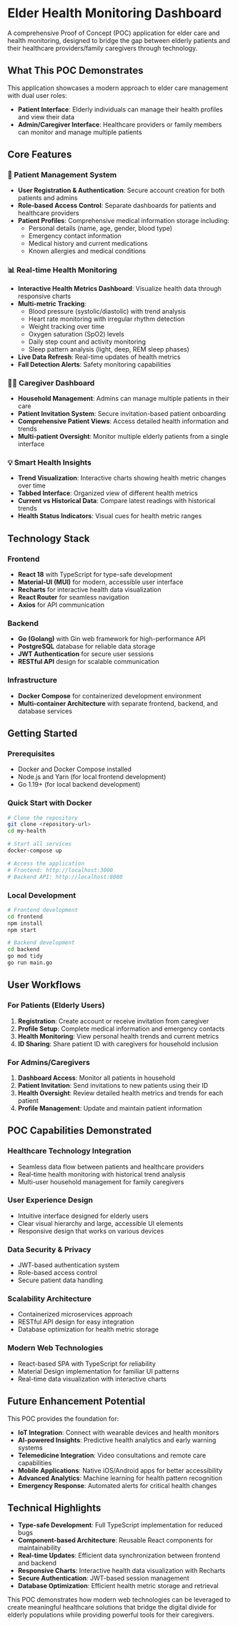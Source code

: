 # Elder Health Monitoring Dashboard

A comprehensive Proof of Concept (POC) application for elder care and health monitoring, designed to bridge the gap between elderly patients and their healthcare providers/family caregivers through technology.

## What This POC Demonstrates

This application showcases a modern approach to elder care management with dual user roles:
- **Patient Interface**: Elderly individuals can manage their health profiles and view their data
- **Admin/Caregiver Interface**: Healthcare providers or family members can monitor and manage multiple patients

## Core Features

### 🏥 Patient Management System
- **User Registration & Authentication**: Secure account creation for both patients and admins
- **Role-based Access Control**: Separate dashboards for patients and healthcare providers
- **Patient Profiles**: Comprehensive medical information storage including:
  - Personal details (name, age, gender, blood type)
  - Emergency contact information
  - Medical history and current medications
  - Known allergies and medical conditions

### 📊 Real-time Health Monitoring
- **Interactive Health Metrics Dashboard**: Visualize health data through responsive charts
- **Multi-metric Tracking**:
  - Blood pressure (systolic/diastolic) with trend analysis
  - Heart rate monitoring with irregular rhythm detection
  - Weight tracking over time
  - Oxygen saturation (SpO2) levels
  - Daily step count and activity monitoring
  - Sleep pattern analysis (light, deep, REM sleep phases)
- **Live Data Refresh**: Real-time updates of health metrics
- **Fall Detection Alerts**: Safety monitoring capabilities

### 👨‍⚕️ Caregiver Dashboard
- **Household Management**: Admins can manage multiple patients in their care
- **Patient Invitation System**: Secure invitation-based patient onboarding
- **Comprehensive Patient Views**: Access detailed health information and trends
- **Multi-patient Oversight**: Monitor multiple elderly patients from a single interface

### 💡 Smart Health Insights
- **Trend Visualization**: Interactive charts showing health metric changes over time
- **Tabbed Interface**: Organized view of different health metrics
- **Current vs Historical Data**: Compare latest readings with historical trends
- **Health Status Indicators**: Visual cues for health metric ranges

## Technology Stack

### Frontend
- **React 18** with TypeScript for type-safe development
- **Material-UI (MUI)** for modern, accessible user interface
- **Recharts** for interactive health data visualization
- **React Router** for seamless navigation
- **Axios** for API communication

### Backend
- **Go (Golang)** with Gin web framework for high-performance API
- **PostgreSQL** database for reliable data storage
- **JWT Authentication** for secure user sessions
- **RESTful API** design for scalable communication

### Infrastructure
- **Docker Compose** for containerized development environment
- **Multi-container Architecture** with separate frontend, backend, and database services

## Getting Started

### Prerequisites
- Docker and Docker Compose installed
- Node.js and Yarn (for local frontend development)
- Go 1.19+ (for local backend development)

### Quick Start with Docker
```bash
# Clone the repository
git clone <repository-url>
cd my-health

# Start all services
docker-compose up

# Access the application
# Frontend: http://localhost:3000
# Backend API: http://localhost:8080
```

### Local Development
```bash
# Frontend development
cd frontend
npm install
npm start

# Backend development
cd backend
go mod tidy
go run main.go
```

## User Workflows

### For Patients (Elderly Users)
1. **Registration**: Create account or receive invitation from caregiver
2. **Profile Setup**: Complete medical information and emergency contacts
3. **Health Monitoring**: View personal health trends and current metrics
4. **ID Sharing**: Share patient ID with caregivers for household inclusion

### For Admins/Caregivers
1. **Dashboard Access**: Monitor all patients in household
2. **Patient Invitation**: Send invitations to new patients using their ID
3. **Health Oversight**: Review detailed health metrics and trends for each patient
4. **Profile Management**: Update and maintain patient information

## POC Capabilities Demonstrated

### Healthcare Technology Integration
- Seamless data flow between patients and healthcare providers
- Real-time health monitoring with historical trend analysis
- Multi-user household management for family caregivers

### User Experience Design
- Intuitive interface designed for elderly users
- Clear visual hierarchy and large, accessible UI elements
- Responsive design that works on various devices

### Data Security & Privacy
- JWT-based authentication system
- Role-based access control
- Secure patient data handling

### Scalability Architecture
- Containerized microservices approach
- RESTful API design for easy integration
- Database optimization for health metric storage

### Modern Web Technologies
- React-based SPA with TypeScript for reliability
- Material Design implementation for familiar UI patterns
- Real-time data visualization with interactive charts

## Future Enhancement Potential

This POC provides the foundation for:
- **IoT Integration**: Connect with wearable devices and health monitors
- **AI-powered Insights**: Predictive health analytics and early warning systems
- **Telemedicine Integration**: Video consultations and remote care capabilities
- **Mobile Applications**: Native iOS/Android apps for better accessibility
- **Advanced Analytics**: Machine learning for health pattern recognition
- **Emergency Response**: Automated alerts for critical health changes

## Technical Highlights

- **Type-safe Development**: Full TypeScript implementation for reduced bugs
- **Component-based Architecture**: Reusable React components for maintainability
- **Real-time Updates**: Efficient data synchronization between frontend and backend
- **Responsive Charts**: Interactive health data visualization with Recharts
- **Secure Authentication**: JWT-based session management
- **Database Optimization**: Efficient health metric storage and retrieval

This POC demonstrates how modern web technologies can be leveraged to create meaningful healthcare solutions that bridge the digital divide for elderly populations while providing powerful tools for their caregivers.